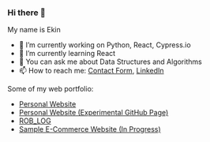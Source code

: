 ### Hi there 👋

My name is Ekin

- 🔭 I’m currently working on Python, React, Cypress.io
- 🌱 I’m currently learning React
- 💬 You can ask me about Data Structures and Algorithms
- 📫 How to reach me: [Contact Form](https://ekinkaradag.com/contact/), [LinkedIn](https://www.linkedin.com/in/ekinkaradag/?locale=en_US)

Some of my web portfolio:
- [Personal Website](https://ekinkaradag.com/)
- [Personal Website (Experimental GitHub Page)](https://ekinkaradag.github.io/)
- [ROB_LOG](https://ekinkaradag.github.io/ROB_LOG/)
- [Sample E-Commerce Website (In Progress)](https://ekinkaradag.github.io/sample-ecommerce/#/)
